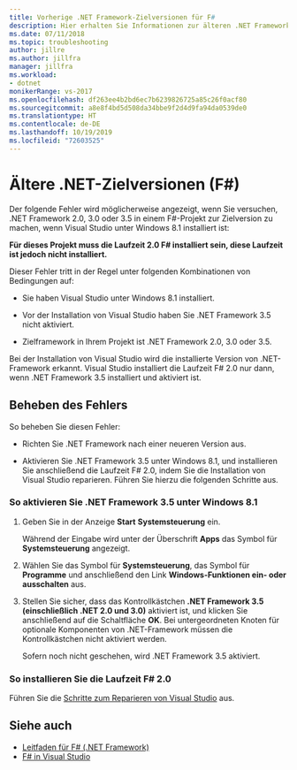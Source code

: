 ```yaml
---
title: Vorherige .NET Framework-Zielversionen für F#
description: Hier erhalten Sie Informationen zur älteren .NET Framework-Zielversion bei der Verwendung von F# in Visual Studio.
ms.date: 07/11/2018
ms.topic: troubleshooting
author: jillre
ms.author: jillfra
manager: jillfra
ms.workload:
- dotnet
monikerRange: vs-2017
ms.openlocfilehash: df263ee4b2bd6ec7b6239826725a85c26f0acf80
ms.sourcegitcommit: a8e8f4bd5d508da34bbe9f2d4d9fa94da0539de0
ms.translationtype: HT
ms.contentlocale: de-DE
ms.lasthandoff: 10/19/2019
ms.locfileid: "72603525"
---
```

# <a name="target-older-versions-of-net-f"></a>Ältere .NET-Zielversionen (F#)

Der folgende Fehler wird möglicherweise angezeigt, wenn Sie versuchen, .NET Framework 2.0, 3.0 oder 3.5 in einem F#-Projekt zur Zielversion zu machen, wenn Visual Studio unter Windows 8.1 installiert ist:

**Für dieses Projekt muss die Laufzeit 2.0 F# installiert sein, diese Laufzeit ist jedoch nicht installiert.**

Dieser Fehler tritt in der Regel unter folgenden Kombinationen von Bedingungen auf:

- Sie haben Visual Studio unter Windows 8.1 installiert.

- Vor der Installation von Visual Studio haben Sie .NET Framework 3.5 nicht aktiviert.

- Zielframework in Ihrem Projekt ist .NET Framework 2.0, 3.0 oder 3.5.

Bei der Installation von Visual Studio wird die installierte Version von .NET-Framework erkannt. Visual Studio installiert die Laufzeit F# 2.0 nur dann, wenn .NET Framework 3.5 installiert und aktiviert ist.

## <a name="resolve-the-error"></a>Beheben des Fehlers

So beheben Sie diesen Fehler:

- Richten Sie .NET Framework nach einer neueren Version aus.

- Aktivieren Sie .NET Framework 3.5 unter Windows 8.1, und installieren Sie anschließend die Laufzeit F# 2.0, indem Sie die Installation von Visual Studio reparieren. Führen Sie hierzu die folgenden Schritte aus.

### <a name="to-enable-the-net-framework-35-on-windows-81"></a>So aktivieren Sie .NET Framework 3.5 unter Windows 8.1

1. Geben Sie in der Anzeige **Start** **Systemsteuerung** ein.

   Während der Eingabe wird unter der Überschrift **Apps** das Symbol für **Systemsteuerung** angezeigt.

2. Wählen Sie das Symbol für **Systemsteuerung**, das Symbol für **Programme** und anschließend den Link **Windows-Funktionen ein- oder ausschalten** aus.

3. Stellen Sie sicher, dass das Kontrollkästchen **.NET Framework 3.5 (einschließlich .NET 2.0 und 3.0)** aktiviert ist, und klicken Sie anschließend auf die Schaltfläche **OK**. Bei untergeordneten Knoten für optionale Komponenten von .NET-Framework müssen die Kontrollkästchen nicht aktiviert werden.

   Sofern noch nicht geschehen, wird .NET Framework 3.5 aktiviert.

### <a name="to-install-the-f-20-runtime"></a>So installieren Sie die Laufzeit F# 2.0

Führen Sie die [Schritte zum Reparieren von Visual Studio](../install/repair-visual-studio.md) aus.

## <a name="see-also"></a>Siehe auch

- [Leitfaden für F# (.NET Framework)](/dotnet/fsharp/)
- [F# in Visual Studio](fsharp-visual-studio.md)